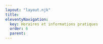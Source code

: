 ```yaml
---
layout: "layout.njk"
title: 
eleventyNavigation:
  key: Horaires et informations pratiques
  order: 6
  parent:
---
```

